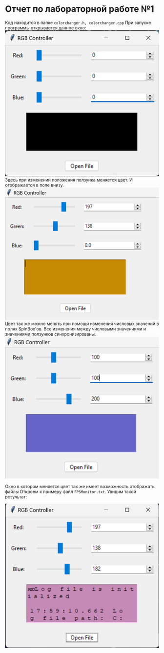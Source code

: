 # Отчет по лабораторной работе №1


Код находится в папке `colorchanger.h, colorchanger.cpp`
При запуске программы открывается данное окно:
![image1.png](.\images/image1.png)
Здесь при изменении положения ползунка меняется цвет. И отображается в поле внизу. 
![image3.png](.\images/image3.png)
Цвет так же можно менять при помощи изменения числовых значений в полях SpinBox'ов.  Все изменения между числовыми значениями и значениями ползунков синхронизированы.
![image4.png](.\images/image4.png)

Окно в котором меняется цвет так же имеет возможность отображать файлы
Откроем к примеру файл `FPSMonitor.txt`. Увидим такой результат:

![image2.png](.\images/image2.png)

